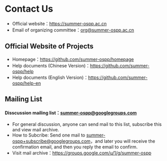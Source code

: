 # Contact Us

- Official website：<https://summer-ospp.ac.cn>
- Email of organizing committee：[org@summer-ospp.ac.cn](mailto:summer@iscas.ac.cn)

## Official Website of Projects

- Homepage：<https://github.com/summer-ospp/homepage>
- Help documents (Chinese Version)：<https://github.com/summer-ospp/help>
- Help documents (English Version)：<https://github.com/summer-ospp/help-en>

## Mailing List

#### Disscussion mailing list：[summer-ospp@googlegroups.com](mailto:summer-ospp@googlegroups.com)

- For general discussion, anyone can send mail to this list, subscribe this and view mail archive.
- How to Subcribe: Send one mail to [summer-ospp+subscribe@googlegroups.com](mailto:summer-ospp+subscribe@googlegroups.com)，and later you will receive the confirmation email, and then you reply the email to confirm.
- Visit mail archive：<https://groups.google.com/u/1/g/summer-ospp>
